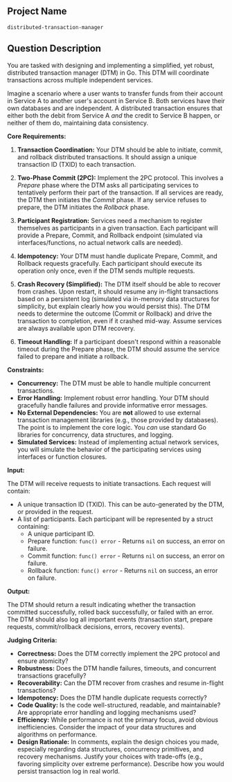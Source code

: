 ## Project Name

```
distributed-transaction-manager
```

## Question Description

You are tasked with designing and implementing a simplified, yet robust, distributed transaction manager (DTM) in Go. This DTM will coordinate transactions across multiple independent services.

Imagine a scenario where a user wants to transfer funds from their account in Service A to another user's account in Service B. Both services have their own databases and are independent. A distributed transaction ensures that either both the debit from Service A *and* the credit to Service B happen, or neither of them do, maintaining data consistency.

**Core Requirements:**

1.  **Transaction Coordination:** Your DTM should be able to initiate, commit, and rollback distributed transactions.  It should assign a unique transaction ID (TXID) to each transaction.

2.  **Two-Phase Commit (2PC):** Implement the 2PC protocol.  This involves a *Prepare* phase where the DTM asks all participating services to tentatively perform their part of the transaction. If all services are ready, the DTM then initiates the *Commit* phase. If any service refuses to prepare, the DTM initiates the *Rollback* phase.

3.  **Participant Registration:** Services need a mechanism to register themselves as participants in a given transaction. Each participant will provide a Prepare, Commit, and Rollback endpoint (simulated via interfaces/functions, no actual network calls are needed).

4.  **Idempotency:** Your DTM must handle duplicate Prepare, Commit, and Rollback requests gracefully.  Each participant should execute its operation only once, even if the DTM sends multiple requests.

5.  **Crash Recovery (Simplified):**  The DTM itself should be able to recover from crashes.  Upon restart, it should resume any in-flight transactions based on a persistent log (simulated via in-memory data structures for simplicity, but explain clearly how you would persist this).  The DTM needs to determine the outcome (Commit or Rollback) and drive the transaction to completion, even if it crashed mid-way.  Assume services are always available upon DTM recovery.

6.  **Timeout Handling:** If a participant doesn't respond within a reasonable timeout during the Prepare phase, the DTM should assume the service failed to prepare and initiate a rollback.

**Constraints:**

*   **Concurrency:**  The DTM must be able to handle multiple concurrent transactions.
*   **Error Handling:**  Implement robust error handling.  Your DTM should gracefully handle failures and provide informative error messages.
*   **No External Dependencies:** You are **not** allowed to use external transaction management libraries (e.g., those provided by databases). The point is to implement the core logic. You *can* use standard Go libraries for concurrency, data structures, and logging.
*   **Simulated Services:**  Instead of implementing actual network services, you will simulate the behavior of the participating services using interfaces or function closures.

**Input:**

The DTM will receive requests to initiate transactions. Each request will contain:

*   A unique transaction ID (TXID).  This can be auto-generated by the DTM, or provided in the request.
*   A list of participants. Each participant will be represented by a struct containing:
    *   A unique participant ID.
    *   Prepare function: `func() error` - Returns `nil` on success, an error on failure.
    *   Commit function: `func() error` - Returns `nil` on success, an error on failure.
    *   Rollback function: `func() error` - Returns `nil` on success, an error on failure.

**Output:**

The DTM should return a result indicating whether the transaction committed successfully, rolled back successfully, or failed with an error.  The DTM should also log all important events (transaction start, prepare requests, commit/rollback decisions, errors, recovery events).

**Judging Criteria:**

*   **Correctness:** Does the DTM correctly implement the 2PC protocol and ensure atomicity?
*   **Robustness:** Does the DTM handle failures, timeouts, and concurrent transactions gracefully?
*   **Recoverability:** Can the DTM recover from crashes and resume in-flight transactions?
*   **Idempotency:** Does the DTM handle duplicate requests correctly?
*   **Code Quality:** Is the code well-structured, readable, and maintainable?  Are appropriate error handling and logging mechanisms used?
*   **Efficiency:** While performance is not the primary focus, avoid obvious inefficiencies. Consider the impact of your data structures and algorithms on performance.
*   **Design Rationale:** In comments, explain the design choices you made, especially regarding data structures, concurrency primitives, and recovery mechanisms. Justify your choices with trade-offs (e.g., favoring simplicity over extreme performance). Describe how you would persist transaction log in real world.
